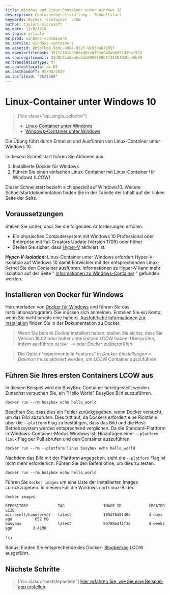 ```yaml
---
title: Windows und Linux-Container unter Windows 10
description: Containerbereitstellung – Schnellstart
keywords: Docker, Container, LCOW
author: taylorb-microsoft
ms.date: 11/8/2018
ms.topic: article
ms.prod: windows-containers
ms.service: windows-containers
ms.assetid: bb9bfbe0-5bdc-4984-912f-9c93ea67105f
ms.openlocfilehash: 357fc101b2b0e4d6ccdf53a948ab8d91d19a1522
ms.sourcegitcommit: 34d8b2ca5eebcbdb6958560b1f4250763bee5b48
ms.translationtype: MT
ms.contentlocale: de-DE
ms.lasthandoff: 05/08/2019
ms.locfileid: "9621568"
---
```

# <a name="linux-containers-on-windows-10"></a>Linux-Container unter Windows 10

> [!div class="op_single_selector"]
> - [Linux-Container unter Windows](quick-start-windows-10-linux.md)
> - [Windows-Container unter Windows](quick-start-windows-10.md)

Die Übung führt durch Erstellen und Ausführen von Linux-Container unter Windows 10.

In diesem Schnellstart führen Sie Aktionen aus:

1. Installierte Docker für Windows
2. Führen Sie einen einfachen Linux-Container mit Linux-Container für Windows (LCOW)

Dieser Schnellstart bezieht sich speziell auf Windows10. Weitere Schnellstartdokumentation finden Sie in der Tabelle der Inhalt auf der linken Seite der Seite.

## <a name="prerequisites"></a>Voraussetzungen

Stellen Sie sicher, dass Sie die folgenden Anforderungen erfüllen:
- Ein physisches Computersystem mit Windows 10 Professional oder Enterprise mit Fall Creators Update (Version 1709) oder höher
- Stellen Sie sicher, dass [Hyper-V](https://docs.microsoft.com/virtualization/hyper-v-on-windows/reference/hyper-v-requirements) aktiviert ist.

***Hyper-V-Isolation:*** Linux-Container unter Windows erfordert Hyper-V-Isolation auf Windows 10 damit Entwickler mit der entsprechenden Linux-Kernel Sie den Container ausführen. Informationen zu Hyper-V kann mehr Isolation auf der Seite " [Informationen zu Windows-Container](../about/index.md) " gefunden werden.

## <a name="install-docker-for-windows"></a>Installieren von Docker für Windows

Herunterladen von [Docker für Windows](https://store.docker.com/editions/community/docker-ce-desktop-windows) und führen Sie das Installationsprogramm (Sie müssen sich anmelden. Erstellen Sie ein Konto, wenn Sie nicht bereits eine haben). [Ausführliche Informationen zur Installation](https://docs.docker.com/docker-for-windows/install) finden Sie in der Dokumentation zu Docker.

> Wenn Sie bereits Docker installiert haben, stellen Sie sicher, dass Sie Version 18.02 oder höher unterstützen LCOW haben. Überprüfen, indem ausführen `docker -v` oder *Docker zu*überprüfen.

> Die Option "experimentelle Features" in *Docker-Einstellungen > Daemon* muss aktiviert werden, um LCOW Container auszuführen.

## <a name="run-your-first-lcow-container"></a>Führen Sie Ihres ersten Containers LCOW aus

In diesem Beispiel wird ein BusyBox-Container bereitgestellt werden. Zunächst versuchen Sie, ein "Hello World" BusyBox Bild auszuführen.

```console
docker run --rm busybox echo hello_world
```

Beachten Sie, dass dies ein Fehler zurückgegeben, wenn Docker versucht, um das Bild abzurufen. Dies tritt auf, da Dockers erfordert eine Richtlinie über die `--platform` Flag zu bestätigen, dass das Bild und die Host-Betriebssystem werden entsprechend verglichen. Da die Standard-Plattform in Windows-Container-Modus Windows ist, Hinzufügen einer `--platform linux` Flag per Pull abrufen und den Container auszuführen.

```console
docker run --rm --platform linux busybox echo hello_world
```

Nachdem das Bild mit der Plattform angegeben, zieht die `--platform` Flag ist nicht mehr erforderlich. Führen Sie den Befehl ohne, um dies zu testen.

```console
docker run --rm busybox echo hello_world
```

Führen Sie `docker images` um eine Liste der installierten Images zurückzugeben. In diesem Fall die Windows und Linux-Bilder.

```console
docker images

REPOSITORY             TAG                 IMAGE ID            CREATED             SIZE
microsoft/nanoserver   latest              105d76d0f40e        4 days ago          652 MB
busybox                latest              59788edf1f3e        4 weeks ago         3.41MB
```

> [!TIP]
> Bonus: Finden Sie entsprechende des Docker- [Blogbeitrag](https://blog.docker.com/2018/02/docker-for-windows-18-02-with-windows-10-fall-creators-update/) LCOW ausgeführt.

## <a name="next-steps"></a>Nächste Schritte

> [!div class="nextstepaction"]
> [Hier erfahren Sie, wie Sie eine Beispiel-app erstellen](./building-sample-app.md)